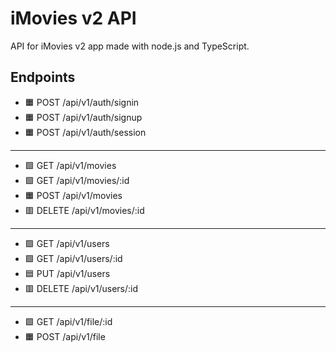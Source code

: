 # iMovies v2 API
API for iMovies v2 app made with node.js and TypeScript.

## Endpoints

- 🟧 POST /api/v1/auth/signin
- 🟧 POST /api/v1/auth/signup
- 🟧 POST /api/v1/auth/session

---

- 🟩 GET /api/v1/movies
- 🟩 GET /api/v1/movies/:id
- 🟧 POST /api/v1/movies
- 🟥 DELETE /api/v1/movies/:id

---

- 🟩 GET /api/v1/users
- 🟩 GET /api/v1/users/:id
- 🟦 PUT /api/v1/users
- 🟥 DELETE /api/v1/users/:id

---

- 🟩 GET /api/v1/file/:id
- 🟧 POST /api/v1/file


